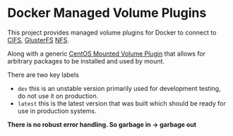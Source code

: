 Docker Managed Volume Plugins
=============================

This project provides managed volume plugins for Docker to connect to [CIFS](https://github.com/wanyvic/docker-volume-plugins/tree/master/cifs-volume-plugin), [GlusterFS](https://github.com/wanyvic/docker-volume-plugins/tree/master/glusterfs-volume-plugin) [NFS](https://github.com/wanyvic/docker-volume-plugins/tree/master/nfs-volume-plugin).

Along with a generic [CentOS Mounted Volume Plugin](https://github.com/wanyvic/docker-volume-plugins/tree/master/centos-mounted-volume-plugin) that allows for arbitrary packages to be installed and used by mount.

There are two key labels

* `dev` this is an unstable version primarily used for development testing, do not use it on production.
* `latest` this is the latest version that was built which should be ready for use in production systems.

**There is no robust error handling.  So garbage in -> garbage out**